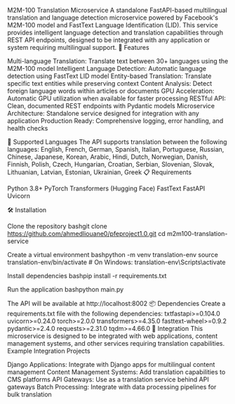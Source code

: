 M2M-100 Translation Microservice
A standalone FastAPI-based multilingual translation and language detection microservice powered by Facebook's M2M-100 model and FastText Language Identification (LID). This service provides intelligent language detection and translation capabilities through REST API endpoints, designed to be integrated with any application or system requiring multilingual support.
🚀 Features

Multi-language Translation: Translate text between 30+ languages using the M2M-100 model
Intelligent Language Detection: Automatic language detection using FastText LID model
Entity-based Translation: Translate specific text entities while preserving context
Content Analysis: Detect foreign language words within articles or documents
GPU Acceleration: Automatic GPU utilization when available for faster processing
RESTful API: Clean, documented REST endpoints with Pydantic models
Microservice Architecture: Standalone service designed for integration with any application
Production Ready: Comprehensive logging, error handling, and health checks

🔧 Supported Languages
The API supports translation between the following languages:
English, French, German, Spanish, Italian, Portuguese, Russian, Chinese, Japanese, Korean, Arabic, Hindi, Dutch, Norwegian, Danish, Finnish, Polish, Czech, Hungarian, Croatian, Serbian, Slovenian, Slovak, Lithuanian, Latvian, Estonian, Ukrainian, Greek
📋 Requirements

Python 3.8+
PyTorch
Transformers (Hugging Face)
FastText
FastAPI
Uvicorn

🛠️ Installation

Clone the repository
bashgit clone https://github.com/ahmedliouane0/pfeproject1.0.git
cd m2m100-translation-service

Create a virtual environment
bashpython -m venv translation-env
source translation-env/bin/activate  # On Windows: translation-env\Scripts\activate

Install dependencies
bashpip install -r requirements.txt

Run the application
bashpython main.py


The API will be available at http://localhost:8002
📦 Dependencies
Create a requirements.txt file with the following dependencies:
txtfastapi>=0.104.0
uvicorn>=0.24.0
torch>=2.0.0
transformers>=4.35.0
fasttext-wheel>=0.9.2
pydantic>=2.4.0
requests>=2.31.0
tqdm>=4.66.0
🔗 Integration
This microservice is designed to be integrated with web applications, content management systems, and other services requiring translation capabilities.
Example Integration Projects

Django Applications: Integrate with Django apps for multilingual content management
Content Management Systems: Add translation capabilities to CMS platforms
API Gateways: Use as a translation service behind API gateways
Batch Processing: Integrate with data processing pipelines for bulk translation
